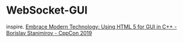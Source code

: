 # WebSocket-GUI
inspire. [Embrace Modern Technology: Using HTML 5 for GUI in C++ - Borislav Stanimirov - CppCon 2019](https://youtu.be/bbbcZd4cuxg)
